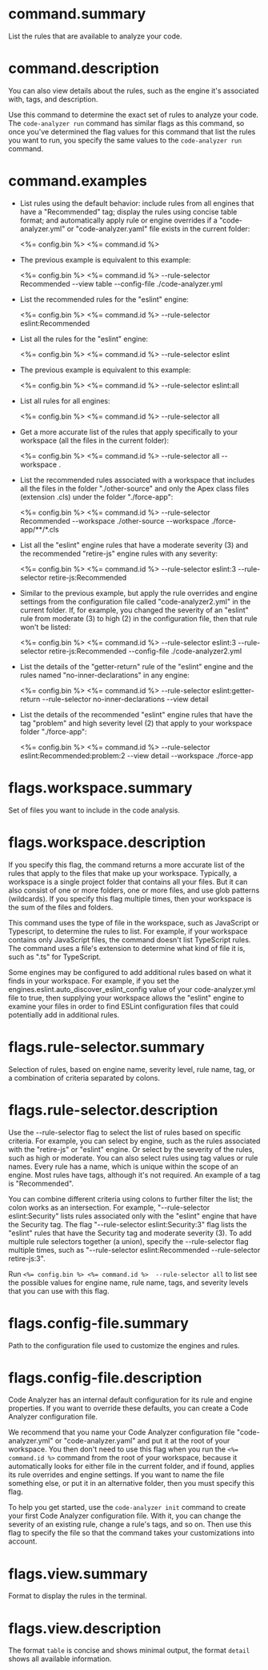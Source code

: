 # command.summary

List the rules that are available to analyze your code.

# command.description

You can also view details about the rules, such as the engine it's associated with, tags, and description.

Use this command to determine the exact set of rules to analyze your code. The `code-analyzer run` command has similar flags as this command, so once you've determined the flag values for this command that list the rules you want to run, you specify the same values to the `code-analyzer run` command.

# command.examples

- List rules using the default behavior: include rules from all engines that have a "Recommended" tag; display the rules using concise table format; and automatically apply rule or engine overrides if a "code-analyzer.yml" or "code-analyzer.yaml" file exists in the current folder:

    <%= config.bin %> <%= command.id %> 

- The previous example is equivalent to this example:

    <%= config.bin %> <%= command.id %> --rule-selector Recommended --view table --config-file ./code-analyzer.yml

- List the recommended rules for the "eslint" engine:

    <%= config.bin %> <%= command.id %>  --rule-selector eslint:Recommended

- List all the rules for the "eslint" engine:

    <%= config.bin %> <%= command.id %>  --rule-selector eslint

- The previous example is equivalent to this example:

  <%= config.bin %> <%= command.id %>  --rule-selector eslint:all

- List all rules for all engines:

    <%= config.bin %> <%= command.id %>  --rule-selector all

- Get a more accurate list of the rules that apply specifically to your workspace (all the files in the current folder): 

    <%= config.bin %> <%= command.id %>  --rule-selector all --workspace .

- List the recommended rules associated with a workspace that includes all the files in the folder "./other-source" and only the Apex class files (extension .cls) under the folder "./force-app": 

    <%= config.bin %> <%= command.id %>  --rule-selector Recommended --workspace ./other-source --workspace ./force-app/**/*.cls

- List all the "eslint" engine rules that have a moderate severity (3) and the recommended "retire-js" engine rules with any severity:

    <%= config.bin %> <%= command.id %> --rule-selector eslint:3 --rule-selector retire-js:Recommended

- Similar to the previous example, but apply the rule overrides and engine settings from the configuration file called "code-analyzer2.yml" in the current folder. If, for example, you changed the severity of an "eslint" rule from moderate (3) to high (2) in the configuration file, then that rule won't be listed:

    <%= config.bin %> <%= command.id %> --rule-selector eslint:3 --rule-selector retire-js:Recommended --config-file ./code-analyzer2.yml

- List the details of the "getter-return" rule of the "eslint" engine and the rules named "no-inner-declarations" in any engine:

    <%= config.bin %> <%= command.id %> --rule-selector eslint:getter-return --rule-selector no-inner-declarations --view detail

- List the details of the recommended "eslint" engine rules that have the tag "problem" and high severity level (2) that apply to your workspace folder "./force-app":

    <%= config.bin %> <%= command.id %> --rule-selector eslint:Recommended:problem:2 --view detail --workspace ./force-app

# flags.workspace.summary

Set of files you want to include in the code analysis.

# flags.workspace.description

If you specify this flag, the command returns a more accurate list of the rules that apply to the files that make up your workspace. Typically, a workspace is a single project folder that contains all your files. But it can also consist of one or more folders, one or more files, and use glob patterns (wildcards). If you specify this flag multiple times, then your workspace is the sum of the files and folders. 

This command uses the type of file in the workspace, such as JavaScript or Typescript, to determine the rules to list. For example, if your workspace contains only JavaScript files, the command doesn't list TypeScript rules. The command uses a file's extension to determine what kind of file it is, such as ".ts" for TypeScript.

Some engines may be configured to add additional rules based on what it finds in your workspace.  For example, if you set the engines.eslint.auto_discover_eslint_config value of your code-analyzer.yml file to true, then supplying your workspace allows the "eslint" engine to examine your files in order to find ESLint configuration files that could potentially add in additional rules.

# flags.rule-selector.summary

Selection of rules, based on engine name, severity level, rule name, tag, or a combination of criteria separated by colons. 

# flags.rule-selector.description

Use the --rule-selector flag to select the list of rules based on specific criteria.  For example, you can select by engine, such as the rules associated with the "retire-js" or "eslint" engine. Or select by the severity of the rules, such as high or moderate. You can also select rules using tag values or rule names. Every rule has a name, which is unique within the scope of an engine. Most rules have tags, although it's not required. An example of a tag is "Recommended". 

You can combine different criteria using colons to further filter the list; the colon works as an intersection.  For example, "--rule-selector eslint:Security" lists rules associated only with the "eslint" engine that have the Security tag.  The flag "--rule-selector eslint:Security:3" flag lists the "eslint" rules that have the Security tag and moderate severity (3). To add multiple rule selectors together (a union), specify the --rule-selector flag multiple times, such as "--rule-selector eslint:Recommended --rule-selector retire-js:3".

Run `<%= config.bin %> <%= command.id %>  --rule-selector all` to list see the possible values for engine name, rule name, tags, and severity levels that you can use with this flag.

# flags.config-file.summary

Path to the configuration file used to customize the engines and rules. 

# flags.config-file.description

Code Analyzer has an internal default configuration for its rule and engine properties. If you want to override these defaults, you can create a Code Analyzer configuration file.

We recommend that you name your Code Analyzer configuration file "code-analyzer.yml" or "code-analyzer.yaml" and put it at the root of your workspace. You then don't need to use this flag when you run the `<%= command.id %>` command from the root of your workspace, because it automatically looks for either file in the current folder, and if found, applies its rule overrides and engine settings. If you want to name the file something else, or put it in an alternative folder, then you must specify this flag.

To help you get started, use the `code-analyzer init` command to create your first Code Analyzer configuration file. With it, you can change the severity of an existing rule, change a rule's tags, and so on. Then use this flag to specify the file so that the command takes your customizations into account.

# flags.view.summary

Format to display the rules in the terminal. 

# flags.view.description

The format `table` is concise and shows minimal output, the format `detail` shows all available information.
